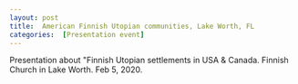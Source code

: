 ```yaml
---
layout: post 
title:  American Finnish Utopian communities, Lake Worth, FL
categories:  [Presentation event] 
---
```

Presentation about "Finnish Utopian settlements in USA & Canada. Finnish Church in Lake Worth. Feb 5, 2020.
